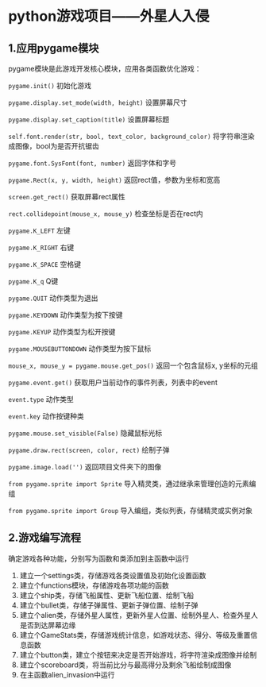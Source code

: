 # python游戏项目——外星人入侵

## 1.应用pygame模块

pygame模块是此游戏开发核心模块，应用各类函数优化游戏：

`pygame.init()`  初始化游戏

`pygame.display.set_mode(width, height)`  设置屏幕尺寸

`pygame.display.set_caption(title)`  设置屏幕标题

`self.font.render(str, bool, text_color, background_color)`  将字符串渲染成图像，bool为是否开抗锯齿

`pygame.font.SysFont(font, number)`  返回字体和字号

`pygame.Rect(x, y, width, height)`  返回rect值，参数为坐标和宽高

`screen.get_rect()`  获取屏幕rect属性

`rect.collidepoint(mouse_x, mouse_y)`  检查坐标是否在rect内

`pygame.K_LEFT`  左键

`pygame.K_RIGHT`  右键

`pygame.K_SPACE`  空格键

`pygame.K_q`  Q键

`pygame.QUIT`  动作类型为退出

`pygame.KEYDOWN`  动作类型为按下按键

`pygame.KEYUP`  动作类型为松开按键

`pygame.MOUSEBUTTONDOWN`  动作类型为按下鼠标

`mouse_x, mouse_y = pygame.mouse.get_pos()`  返回一个包含鼠标x, y坐标的元组

`pygame.event.get()`  获取用户当前动作的事件列表，列表中的event

`event.type`  动作类型

`event.key`  动作按键种类

`pygame.mouse.set_visible(False)`  隐藏鼠标光标

`pygame.draw.rect(screen, color, rect)`  绘制子弹

`pygame.image.load('')`  返回项目文件夹下的图像

`from pygame.sprite import Sprite`  导入精灵类，通过继承来管理创造的元素编组

`from pygame.sprite import Group`  导入编组，类似列表，存储精灵或实例对象



## 2.游戏编写流程

确定游戏各种功能，分别写为函数和类添加到主函数中运行

1. 建立一个settings类，存储游戏各类设置值及初始化设置函数
2. 建立个functions模块，存储游戏各项功能的函数
3. 建立个ship类，存储飞船属性、更新飞船位置、绘制飞船
4. 建立个bullet类，存储子弹属性、更新子弹位置、绘制子弹
5. 建立个alien类，存储外星人属性，更新外星人位置、绘制外星人、检查外星人是否到达屏幕边缘
6. 建立个GameStats类，存储游戏统计信息，如游戏状态、得分、等级及重置信息函数
7. 建立个button类，建立个按钮来决定是否开始游戏，将字符渲染成图像并绘制
8. 建立个scoreboard类，将当前比分与最高得分及剩余飞船绘制成图像
9. 在主函数alien_invasion中运行









